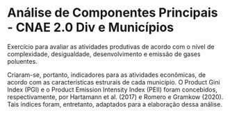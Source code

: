 # Análise de Componentes Principais - CNAE 2.0 Div e Municípios

Exercício para avaliar as atividades produtivas de acordo com o nível de complexidade, desigualdade, desenvolvimento e emissão de gases poluentes.

Criaram-se, portanto, indicadores para as atividades econômicas, de acordo com as características estrurais de cada município. O Product Gini Index (PGI) e o Product Emission Intensity Index (PEII) foram concebidos, respectivamente, por Hartamann et al. (2017) e Romero e Gramkow (2020). Tais índices foram, entretanto, adaptados para a elaboração dessa análise.

